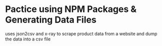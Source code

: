 # Pactice using NPM Packages & Generating Data Files
uses json2csv and x-ray
to scrape product data from a website
and dump the data into a csv file

